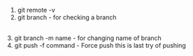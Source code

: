1. git remote -v
2. git branch - for checking a branch
<br>
3. git branch -m name - for changing name of branch
<br>
4. git push -f command - Force push this is last try of pushing
<br>
